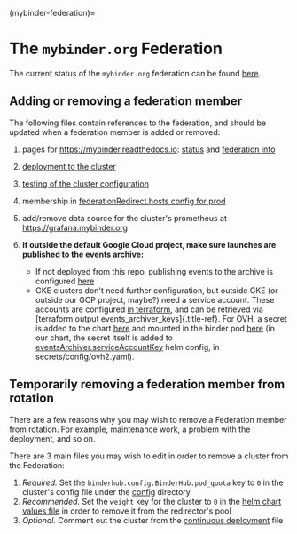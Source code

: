 (mybinder-federation)=

# The `mybinder.org` Federation

The current status of the `mybinder.org` federation can be found
[here](https://mybinder.readthedocs.io/en/latest/about/status.html).

## Adding or removing a federation member

The following files contain references to the federation, and should be
updated when a federation member is added or removed:

1.  pages for <https://mybinder.readthedocs.io>:
    [status](https://github.com/jupyterhub/mybinder.org-user-guide/blob/HEAD/doc/about/status.rst)
    and [federation
    info](https://github.com/jupyterhub/mybinder.org-user-guide/blob/HEAD/doc/_data/support/federation.yml)

2.  [deployment to the
    cluster](https://github.com/jupyterhub/mybinder.org-deploy/blob/main/.github/workflows/cd.yml)

3.  [testing of the cluster
    configuration](https://github.com/jupyterhub/mybinder.org-deploy/blob/main/.github/workflows/test-helm-template.yaml)

4.  membership in [federationRedirect.hosts config for
    prod](https://github.com/jupyterhub/mybinder.org-deploy/blob/7aa58e033efe1ed1cee1b5cb7e789c1296deb36a/config/prod.yaml#L220)

5.  add/remove data source for the cluster\'s prometheus at
    <https://grafana.mybinder.org>

6.  **if outside the default Google Cloud project, make sure launches are published to the events archive:**
    - If not deployed from this repo, publishing events to the
      archive is configured
      [here](https://github.com/jupyterhub/mybinder.org-deploy/blob/339ccb1de8107dc7854cac45f0a5b6e99937a91b/mybinder/values.yaml#L200-L219)
    - GKE clusters don\'t need further configuration, but outside
      GKE (or outside our GCP project, maybe?) need a service
      account. These accounts are configured [in
      terraform](https://github.com/jupyterhub/mybinder.org-deploy/blob/339ccb1de8107dc7854cac45f0a5b6e99937a91b/terraform/gcp/prod/main.tf#L17),
      and can be retrieved via [terraform output
      events_archiver_keys]{.title-ref}. For OVH, a secret is
      added to the chart
      [here](https://github.com/jupyterhub/mybinder.org-deploy/blob/main/mybinder/templates/events-archiver/secret.yaml)
      and mounted in the binder pod
      [here](https://github.com/jupyterhub/mybinder.org-deploy/blob/339ccb1de8107dc7854cac45f0a5b6e99937a91b/config/ovh2.yaml#L25-L34)
      (in our chart, the secret itself is added to
      [eventsArchiver.serviceAccountKey](https://github.com/jupyterhub/mybinder.org-deploy/blob/339ccb1de8107dc7854cac45f0a5b6e99937a91b/mybinder/values.yaml#L555-L557)
      helm config, in secrets/config/ovh2.yaml).

## Temporarily removing a federation member from rotation

There are a few reasons why you may wish to remove a Federation member
from rotation. For example, maintenance work, a problem with the
deployment, and so on.

There are 3 main files you may wish to edit in order to remove a cluster
from the Federation:

1.  _Required._ Set the `binderhub.config.BinderHub.pod_quota` key to
    `0` in the cluster\'s config file under the
    [config](https://github.com/jupyterhub/mybinder.org-deploy/tree/HEAD/config)
    directory
2.  _Recommended._ Set the `weight` key for the cluster to `0` in the
    [helm chart values
    file](https://github.com/jupyterhub/mybinder.org-deploy/blob/7aa58e033efe1ed1cee1b5cb7e789c1296deb36a/config/prod.yaml#L220)
    in order to remove it from the redirector\'s pool
3.  _Optional._ Comment out the cluster from the [continuous
    deployment](https://github.com/jupyterhub/mybinder.org-deploy/blob/4f42d791f92dcb3156e7c4ea92a236246bbf9135/.github/workflows/cd.yml#L168)
    file
